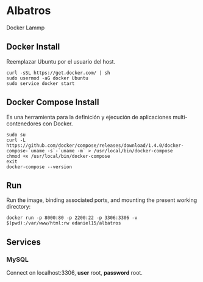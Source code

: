 # Albatros
Docker Lammp

Docker Install
-------------
Reemplazar Ubuntu por el usuario del host.
```
curl -sSL https://get.docker.com/ | sh
sudo usermod -aG docker Ubuntu  
sudo service docker start
```
Docker Compose Install
-------------
Es una herramienta para la definición y ejecución de aplicaciones multi-contenedores con Docker.
```
sudo su
curl -L https://github.com/docker/compose/releases/download/1.4.0/docker-compose-`uname -s`-`uname -m` > /usr/local/bin/docker-compose
chmod +x /usr/local/bin/docker-compose
exit
docker-compose --version
```

## Run
Run the image, binding associated ports, and mounting the present working directory:
```
docker run -p 8000:80 -p 2200:22 -p 3306:3306 -v $(pwd):/var/www/html:rw edaniel15/albatros
```
## Services
### MySQL
Connect on localhost:3306, **user** root, **password** root.
